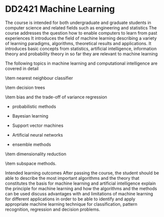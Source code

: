 # DD2421 Machine Learning
 
The course is intended for both undergraduate and graduate students in computer science and related fields such as engineering and statistics The course addresses the question how to enable computers to learn from past experiences It introduces the field of machine learning describing a variety of learning paradigms, algorithms, theoretical results and applications. It introduces basic concepts from statistics, artificial intelligence, information theory and probability theory in so far they are relevant to machine learning

The following topics in machine learning and computational intelligence are covered in detail

\item nearest neighbour classifier

\item decision trees

\item  bias and the trade-off of variance
regression

* probabilistic methods


* Bayesian learning

* Support vector machines

* Artificial neural networks

* ensemble methods

\item dimensionality reduction

\item subspace methods.

Intended learning outcomes
After passing the course, the student should be able to describe the most important algorithms and the theory that constitutes the basis for machine learning and artificial intelligence
explain the principle for machine learning and how the algorithms and the methods can be used
discuss advantages with and limitations of machine learning for different applications
in order to be able to identify and apply appropriate machine learning technique for classification, pattern recognition, regression and decision problems.